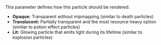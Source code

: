 This parameter defines how this particle should be rendered:

* **Opaque:** Transparent without mipmapping (similar to death particles)
* **Translucent:** Partially transparent and the most resource heavy option (similar to potion effect particles)
* **Lit:** Glowing particle that emits light during its lifetime (similar to explosion particles)
